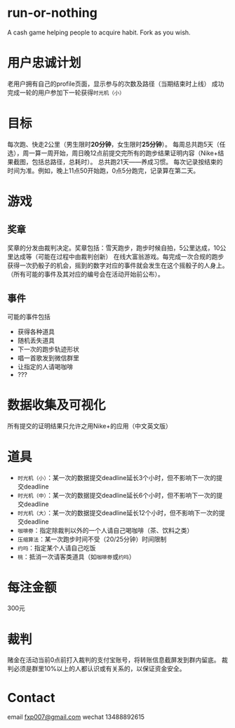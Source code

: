 run-or-nothing
==============

A cash game helping people to acquire habit. Fork as you wish.

用户忠诚计划
====
老用户拥有自己的profile页面，显示参与的次数及路径（当期结束时上线）
成功完成一轮的用户参加下一轮获得`时光机（小）`

目标
====
每次跑、快走2公里（男生限时**20分钟**，女生限时**25分钟**）。
每周总共跑5天（任选），周一算一周开始，周日晚12点前提交完所有的跑步结果证明内容（Nike+结果截图，包括总路径，总耗时）。
总共跑21天——养成习惯。
每次记录按结束的时间为准。例如，晚上11点50开始跑，0点5分跑完，记录算在第二天。

游戏
====

奖章
----
奖章的分发由裁判决定。奖章包括：雪天跑步，跑步时候自拍，5公里达成，10公里达成等（可能在过程中由裁判创新）
在线大富翁游戏。每完成一次合规的跑步获得一次扔骰子的机会，摇到的数字对应的事件就会发生在这个摇骰子的人身上。（所有可能的事件及其对应的编号会在活动开始前公布）。

事件
----
可能的事件包括

-  获得各种道具
-  随机丢失道具
-  下一次的跑步轨迹形状
-  唱一首歌发到微信群里
-  让指定的人请喝咖啡
-  ???

数据收集及可视化
====
所有提交的证明结果只允许之用Nike+的应用（中文英文版）

道具
====
-  `时光机（小）`：某一次的数据提交deadline延长3个小时，但不影响下一次的提交deadline
-  `时光机（中）`：某一次的数据提交deadline延长6个小时，但不影响下一次的提交deadline
-  `时光机（大）`：某一次的数据提交deadline延长12个小时，但不影响下一次的提交deadline
-  `咖啡劵`：指定除裁判以外的一个人请自己喝咖啡（茶、饮料之类）
-  `压缩算法`：某一次跑步时间不受（20/25分钟）时间限制
-  `约吗`：指定某个人请自己吃饭
-  `桃`：抵消一次请客类道具（如`咖啡劵`或`约吗`）

每注金额
====
300元

裁判
====
赌金在活动当前0点前打入裁判的支付宝账号，将转账信息截屏发到群内留底。
裁判必须是群里10%以上的人都认识或有关系的，以保证资金安全。

Contact
====
email fxp007@gmail.com
wechat 13488892615
